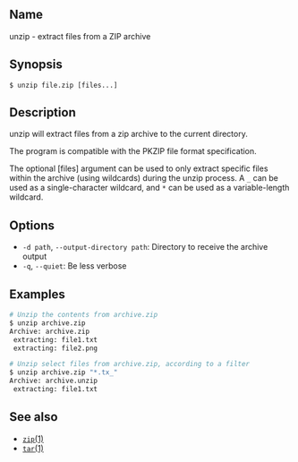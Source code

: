 ## Name

unzip - extract files from a ZIP archive

## Synopsis

```**sh
$ unzip file.zip [files...]
```

## Description

unzip will extract files from a zip archive to the current directory.

The program is compatible with the PKZIP file format specification.

The optional [files] argument can be used to only extract specific files within the archive (using wildcards) during the unzip process. A `_` can be used as a single-character wildcard, and  `*` can be used as a variable-length wildcard.

## Options

* `-d path`, `--output-directory path`: Directory to receive the archive output
* `-q`, `--quiet`: Be less verbose

## Examples

```sh
# Unzip the contents from archive.zip
$ unzip archive.zip
Archive: archive.zip
 extracting: file1.txt
 extracting: file2.png
```

```sh
# Unzip select files from archive.zip, according to a filter
$ unzip archive.zip "*.tx_"
Archive: archive.unzip
 extracting: file1.txt
```

## See also
* [`zip`(1)](help://man/1/zip)
* [`tar`(1)](help://man/1/tar)
